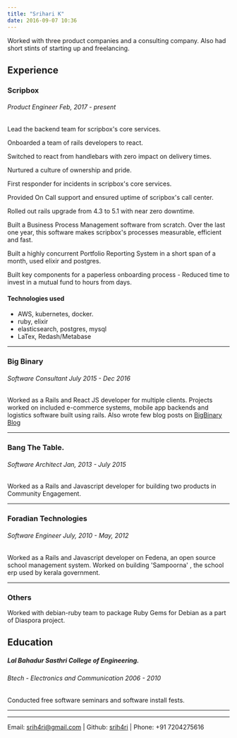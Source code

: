 ```yaml
---
title: "Srihari K"
date: 2016-09-07 10:36
---
```


Worked with three product companies and a consulting company. Also had short stints of starting up and freelancing.

## Experience

### Scripbox
######  Product Engineer Feb, 2017 - present

Lead the backend team for scripbox's core services.

Onboarded a team of rails developers to react.

Switched to react from handlebars with zero impact on delivery times.

Nurtured a culture of ownership and pride.

First responder for incidents in scripbox's core services.

Provided On Call support and ensured uptime of scripbox's call center.

Rolled out rails upgrade from 4.3 to 5.1 with near zero downtime.

Built a Business Process Management software from scratch. 
Over the last one year, this software makes scripbox's processes measurable, efficient and fast. 

Built a highly concurrent Portfolio Reporting System in a short span of a month, used elixir and postgres.

Built key components for a paperless onboarding process - Reduced time to invest in a mutual fund to hours from days. 

#### Technologies used
- AWS, kubernetes, docker.
- ruby, elixir
- elasticsearch, postgres, mysql
- LaTex, Redash/Metabase

---
### Big Binary

###### Software Consultant July 2015 - Dec 2016
Worked as a Rails and React JS developer for multiple clients. Projects worked on included e-commerce systems, mobile app backends and logistics software built using rails. Also wrote few blog posts on [BigBinary Blog](https://blog.bigbinary.com)

---
### Bang The Table.

###### Software Architect Jan, 2013 - July 2015
Worked as a Rails and Javascript developer for building two products in Community Engagement.

---
###  Foradian Technologies

###### Software Engineer July, 2010 - May, 2012
Worked as a Rails and Javascript developer on Fedena, an open source school management system. Worked on building 'Sampoorna' , the school erp used by kerala government.

---
### Others

Worked with debian-ruby team to package Ruby Gems for Debian as a part of Diaspora project.

## Education

##### Lal Bahadur Sasthri College of Engineering.

###### Btech - Electronics and Communication 2006 - 2010

Conducted free software seminars and software install fests.

---
---
Email: srih4ri@gmail.com | Github: [srih4ri](https://github.com/srih4ri/) | Phone: +91 7204275616
